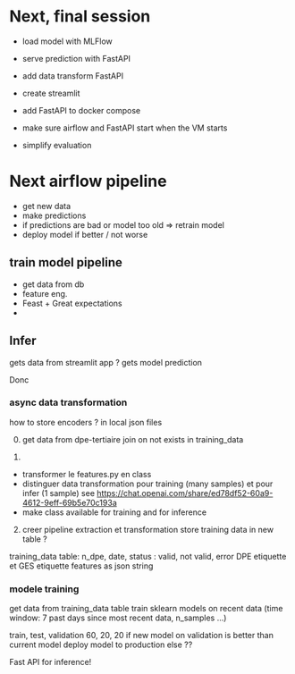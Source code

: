 # Next, final session

- load model with MLFlow
- serve prediction with FastAPI
- add data transform FastAPI
- create streamlit
- add FastAPI to docker compose

- make sure airflow and FastAPI start when the VM starts

- simplify evaluation

# Next airflow pipeline

- get new data
- make predictions
- if predictions are bad or model too old => retrain model
- deploy model if better / not worse

## train model pipeline

- get data from db
- feature eng.
- Feast + Great expectations
-

## Infer
gets data from streamlit app ?
gets model prediction


Donc
### async data transformation

how to store encoders ? in local json files

0) get data from dpe-tertiaire
join on not exists in training_data

1)
- transformer le features.py en class
- distinguer data transformation pour training (many samples) et pour infer (1 sample)
see https://chat.openai.com/share/ed78df52-60a9-4612-9eff-69b5e70c193a
- make class available for training and for inference

2) creer pipeline extraction et transformation
store training data in new table ?

training_data table:
n_dpe, date, status : valid, not valid, error
DPE etiquette et GES etiquette
features as json string

### modele training
get data from training_data table
train sklearn models on recent data (time window: 7 past days since most recent data, n_samples ...)

train, test, validation 60, 20, 20
if new model on validation is better than current model
deploy model to production
else ??

Fast API for inference!





